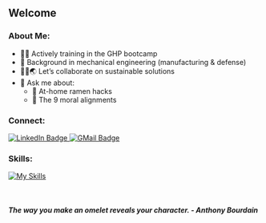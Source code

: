 <!--
**wujoi/wujoi** is a ✨ _special_ ✨ repository because its `README.md` (this file) appears on your GitHub profile. -->
## Welcome

### About Me:
- 👩‍💻 Actively training in the GHP bootcamp
- :rocket: Background in mechanical engineering (manufacturing & defense)
- 🫰🏻🌏 Let’s collaborate on sustainable solutions
- 💬 Ask me about:
  - 🍜 At-home ramen hacks
  - 🎲 The 9 moral alignments
 

### Connect:
<div id="badges">
  <a href="https://www.linkedin.com/in/wujoi/">
    <img src="https://img.shields.io/badge/LinkedIn-blue?style=for-the-badge&logo=linkedin&logoColor=white" alt="LinkedIn Badge"/>
  </a>
  <a href="mailto:joiwuu@gmail.com">
    <img src="https://img.shields.io/badge/Gmail-D14836?style=for-the-badge&logo=gmail&logoColor=white" alt="GMail Badge"/>
  </a>
</div>


### Skills:
[![My Skills](https://skillicons.dev/icons?i=js,html,css,nodejs,react,postgres,sequelize)](https://skillicons.dev)

<br>

#### *The way you make an omelet reveals your character. - Anthony Bourdain* ####
